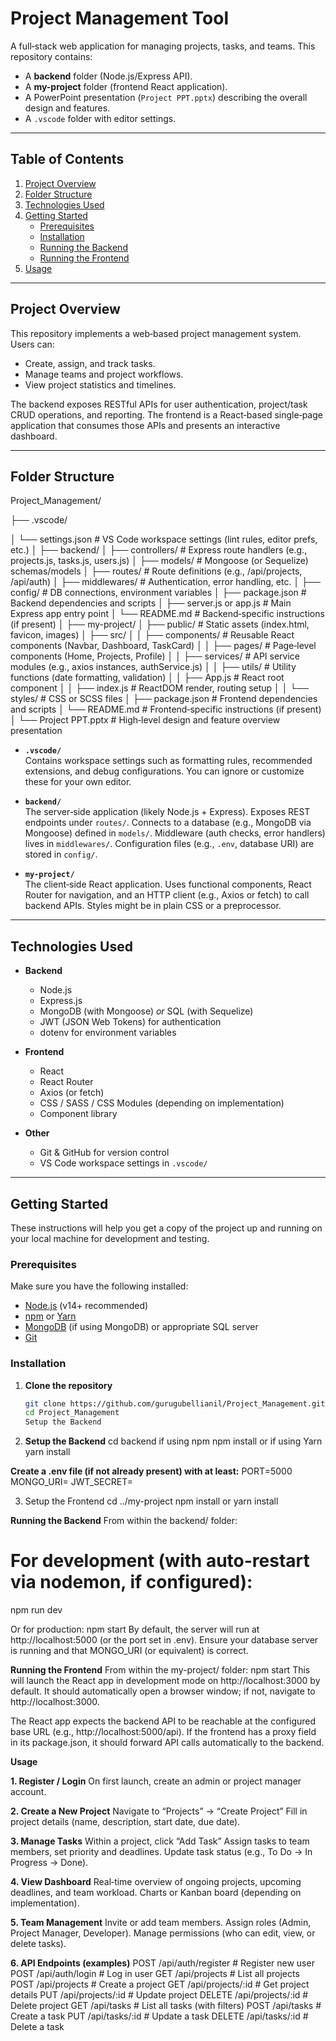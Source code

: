 # Project Management Tool

A full‐stack web application for managing projects, tasks, and teams. This repository contains:

- A **backend** folder (Node.js/Express API).
- A **my-project** folder (frontend React application).
- A PowerPoint presentation (`Project PPT.pptx`) describing the overall design and features.
- A `.vscode` folder with editor settings.

---

## Table of Contents

1. [Project Overview](#project-overview)  
2. [Folder Structure](#folder-structure)  
3. [Technologies Used](#technologies-used)  
4. [Getting Started](#getting-started)  
   - [Prerequisites](#prerequisites)  
   - [Installation](#installation)  
   - [Running the Backend](#running-the-backend)  
   - [Running the Frontend](#running-the-frontend)  
5. [Usage](#usage)

---

## Project Overview

This repository implements a web‐based project management system. Users can:

- Create, assign, and track tasks.
- Manage teams and project workflows.
- View project statistics and timelines.

The backend exposes RESTful APIs for user authentication, project/task CRUD operations, and reporting. The frontend is a React‐based single‐page application that consumes those APIs and presents an interactive dashboard.

---

## Folder Structure

Project_Management/

├── .vscode/

│ └── settings.json # VS Code workspace settings (lint rules, editor prefs, etc.)
│
├── backend/
│ ├── controllers/ # Express route handlers (e.g., projects.js, tasks.js, users.js)
│ ├── models/ # Mongoose (or Sequelize) schemas/models
│ ├── routes/ # Route definitions (e.g., /api/projects, /api/auth)
│ ├── middlewares/ # Authentication, error handling, etc.
│ ├── config/ # DB connections, environment variables
│ ├── package.json # Backend dependencies and scripts
│ ├── server.js or app.js # Main Express app entry point
│ └── README.md # Backend‐specific instructions (if present)
│
├── my-project/
│ ├── public/ # Static assets (index.html, favicon, images)
│ ├── src/
│ │ ├── components/ # Reusable React components (Navbar, Dashboard, TaskCard)
│ │ ├── pages/ # Page‐level components (Home, Projects, Profile)
│ │ ├── services/ # API service modules (e.g., axios instances, authService.js)
│ │ ├── utils/ # Utility functions (date formatting, validation)
│ │ ├── App.js # React root component
│ │ ├── index.js # ReactDOM render, routing setup
│ │ └── styles/ # CSS or SCSS files
│ ├── package.json # Frontend dependencies and scripts
│ └── README.md # Frontend‐specific instructions (if present)
│
└── Project PPT.pptx # High‐level design and feature overview presentation


- **`.vscode/`**  
  Contains workspace settings such as formatting rules, recommended extensions, and debug configurations. You can ignore or customize these for your own editor.

- **`backend/`**  
  The server‐side application (likely Node.js + Express). Exposes REST endpoints under `routes/`. Connects to a database (e.g., MongoDB via Mongoose) defined in `models/`. Middleware (auth checks, error handlers) lives in `middlewares/`. Configuration files (e.g., `.env`, database URI) are stored in `config/`.

- **`my-project/`**  
  The client‐side React application. Uses functional components, React Router for navigation, and an HTTP client (e.g., Axios or fetch) to call backend APIs. Styles might be in plain CSS or a preprocessor.

---

## Technologies Used

- **Backend**  
  - Node.js  
  - Express.js  
  - MongoDB (with Mongoose) *or* SQL (with Sequelize)  
  - JWT (JSON Web Tokens) for authentication  
  - dotenv for environment variables

- **Frontend**  
  - React  
  - React Router  
  - Axios (or fetch)  
  - CSS / SASS / CSS Modules (depending on implementation)  
  - Component library

- **Other**  
  - Git & GitHub for version control  
  - VS Code workspace settings in `.vscode/`

---

## Getting Started

These instructions will help you get a copy of the project up and running on your local machine for development and testing.

### Prerequisites

Make sure you have the following installed:

- [Node.js](https://nodejs.org/) (v14+ recommended)  
- [npm](https://www.npmjs.com/) or [Yarn](https://yarnpkg.com/)  
- [MongoDB](https://www.mongodb.com/) (if using MongoDB) or appropriate SQL server  
- [Git](https://git-scm.com/)  

### Installation

1. **Clone the repository**  
   ```bash
   git clone https://github.com/gurugubellianil/Project_Management.git
   cd Project_Management
   Setup the Backend
2. **Setup the Backend**
cd backend
if using npm
npm install
or if using Yarn
yarn install

**Create a .env file (if not already present) with at least:**
PORT=5000
MONGO_URI=<your-mongo-connection-string>
JWT_SECRET=<your-jwt-secret>

3. Setup the Frontend
cd ../my-project
npm install
or
yarn install

**Running the Backend**
From within the backend/ folder:

# For development (with auto-restart via nodemon, if configured):
npm run dev

Or for production:
npm start
By default, the server will run at http://localhost:5000 (or the port set in .env). Ensure your database server is running and that MONGO_URI (or equivalent) is correct.

**Running the Frontend**
From within the my-project/ folder:
npm start
This will launch the React app in development mode on http://localhost:3000 by default. It should automatically open a browser window; if not, navigate to http://localhost:3000.

The React app expects the backend API to be reachable at the configured base URL (e.g., http://localhost:5000/api). If the frontend has a proxy field in its package.json, it should forward API calls automatically to the backend.

**Usage**

**1. Register / Login**
On first launch, create an admin or project manager account.

**2. Create a New Project**
Navigate to “Projects” → “Create Project”
Fill in project details (name, description, start date, due date).

**3. Manage Tasks**
Within a project, click “Add Task”
Assign tasks to team members, set priority and deadlines.
Update task status (e.g., To Do → In Progress → Done).

**4. View Dashboard**
Real‐time overview of ongoing projects, upcoming deadlines, and team workload.
Charts or Kanban board (depending on implementation).

**5. Team Management**
Invite or add team members.
Assign roles (Admin, Project Manager, Developer).
Manage permissions (who can edit, view, or delete tasks).

**6. API Endpoints (examples)**
POST   /api/auth/register       # Register new user
POST   /api/auth/login          # Log in user
GET    /api/projects            # List all projects
POST   /api/projects            # Create a project
GET    /api/projects/:id        # Get project details
PUT    /api/projects/:id        # Update project
DELETE /api/projects/:id        # Delete project
GET    /api/tasks               # List all tasks (with filters)
POST   /api/tasks               # Create a task
PUT    /api/tasks/:id           # Update a task
DELETE /api/tasks/:id           # Delete a task
